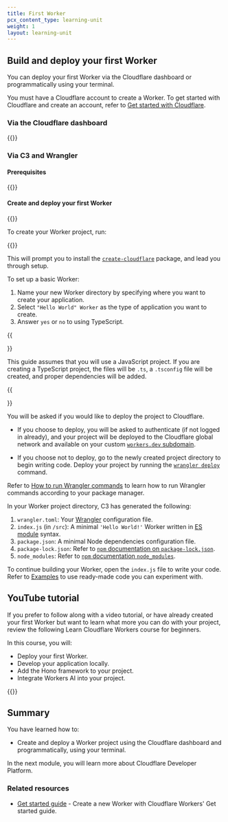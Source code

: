 ```yaml
---
title: First Worker
pcx_content_type: learning-unit
weight: 1
layout: learning-unit
---
```


## Build and deploy your first Worker

You can deploy your first Worker via the Cloudflare dashboard or programmatically using your terminal.

You must have a Cloudflare account to create a Worker. To get started with Cloudflare and create an account, refer to [Get started with Cloudflare](/learning-paths/get-started/).

### Via the Cloudflare dashboard

{{<render file="_get-started-dash.md" productFolder="workers">}}

### Via C3 and Wrangler

#### Prerequisites

{{<render file="_prereqs.md" productFolder="workers">}}

#### Create and deploy your first Worker

{{<render file="_c3-definition.md" productFolder="workers">}}

To create your Worker project, run:

{{<render file="_c3-run-command.md" productFolder="workers">}}

This will prompt you to install the [`create-cloudflare`](https://www.npmjs.com/package/create-cloudflare) package, and lead you through setup.

To set up a basic Worker:

1. Name your new Worker directory by specifying where you want to create your application.
2. Select `"Hello World" Worker` as the type of application you want to create.
3. Answer `yes` or `no` to using TypeScript.

{{<Aside type="note">}}

This guide assumes that you will use a JavaScript project. If you are creating a TypeScript project, the files will be `.ts`, a `.tsconfig` file will be created, and proper dependencies will be added.

{{</Aside>}}

You will be asked if you would like to deploy the project to Cloudflare.

- If you choose to deploy, you will be asked to authenticate (if not logged in already), and your project will be deployed to the Cloudflare global network and available on your custom [`workers.dev` subdomain](/workers/configuration/routing/workers-dev/).

- If you choose not to deploy, go to the newly created project directory to begin writing code. Deploy your project by running the [`wrangler deploy`](/workers/wrangler/commands/#deploy) command.

Refer to [How to run Wrangler commands](/workers/wrangler/commands/#how-to-run-wrangler-commands) to learn how to run Wrangler commands according to your package manager.

In your Worker project directory, C3 has generated the following:

1. `wrangler.toml`: Your [Wrangler](/workers/wrangler/configuration/#sample-wranglertoml-configuration) configuration file.
2. `index.js` (in `/src`): A minimal `'Hello World!'` Worker written in [ES module](/workers/reference/migrate-to-module-workers/) syntax.
3. `package.json`: A minimal Node dependencies configuration file.
4. `package-lock.json`: Refer to [`npm` documentation on `package-lock.json`](https://docs.npmjs.com/cli/v9/configuring-npm/package-lock-json).
5. `node_modules`: Refer to [`npm` documentation `node_modules`](https://docs.npmjs.com/cli/v7/configuring-npm/folders#node-modules).

To continue building your Worker, open the `index.js` file to write your code. Refer to [Examples](/workers/examples/) to use ready-made code you can experiment with.

## YouTube tutorial

If you prefer to follow along with a video tutorial, or have already created your first Worker but want to learn what more you can do with your project, review the following Learn Cloudflare Workers course for beginners.

In this course, you will:

- Deploy your first Worker.
- Develop your application locally.
- Add the Hono framework to your project.
- Integrate Workers AI into your project.

{{<youtube id="H7Qe96fqg1M">}}

## Summary

You have learned how to:

- Create and deploy a Worker project using the Cloudflare dashboard and programmatically, using your terminal.

In the next module, you will learn more about Cloudflare Developer Platform.

### Related resources

* [Get started guide](/workers/get-started/guide/) - Create a new Worker with Cloudflare Workers' Get started guide.